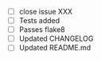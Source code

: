 - [ ] close issue XXX
- [ ] Tests added
- [ ] Passes flake8
- [ ] Updated CHANGELOG
- [ ] Updated README.md
